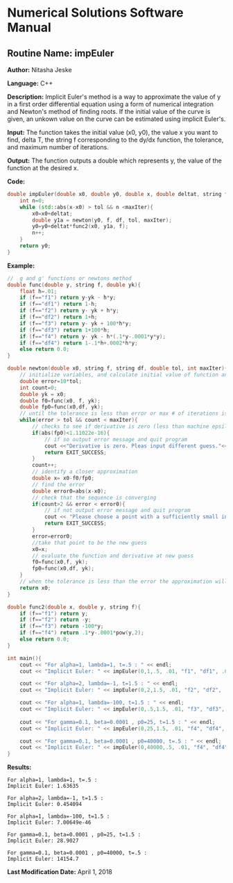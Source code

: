 # Numerical Solutions Software Manual

## **Routine Name:** impEuler

**Author:** Nitasha Jeske

**Language:** C++

**Description:** Implicit Euler's method is a way to approximate the value of y in a first order differential equation using a form of numerical integration and Newton's method of finding roots. If the initial value of the curve is given, an unkown value on the curve can be estimated using implicit Euler's.

**Input:**  The function takes the initial value (x0, y0), the value x you want to find, delta T, the string f corresponding to the dy/dx function, the tolerance, and maximum number of iterations. 

**Output:** The function outputs a double which represents y, the value of the function at the desired x. 

**Code:**
```C++
double impEuler(double x0, double y0, double x, double deltat, string f, string df, double tol, int maxIter){
    int n=0;
    while (std::abs(x-x0) > tol && n <maxIter){
        x0=x0+deltat;
        double y1a = newton(y0, f, df, tol, maxIter);
        y0=y0+deltat*func2(x0, y1a, f);
        n++;
    }
    return y0;
}

```

**Example:**
```C++
//  g and g' functions or newtons method
double func(double y, string f, double yk){
    float h=.01;
    if (f=="f1") return y-yk - h*y;
    if (f=="df1") return 1-h;
    if (f=="f2") return y- yk + h*y;
    if (f=="df2") return 1+h;
    if (f=="f3") return y- yk + 100*h*y;
    if (f=="df3") return 1+100*h;
    if (f=="f4") return y- yk - h*(.1*y-.0001*y*y);
    if (f=="df4") return 1-.1*h+.0002*h*y;
    else return 0.0;
}

double newton(double x0, string f, string df, double tol, int maxIter){
    // initialize variables, and calculate initial value of function and derivative
    double error=10*tol;
    int count=0;
    double yk = x0;
    double f0=func(x0, f, yk);
    double fp0=func(x0,df, yk);
    // until the tolerance is less than error or max # of iterations is exceeded
    while(error > tol && count < maxIter){
        // checks to see if derivative is zero (less than machine epsilon)
        if(abs(fp0)<1.11022e-16){
            // if so output error message and quit program
            cout <<"Derivative is zero. Pleas input different guess."<< endl;
            return EXIT_SUCCESS;
        }
        count++;
        // identify a closer approximation
        double x= x0-f0/fp0;
        // find the error
        double error0=abs(x-x0);
        // check that the sequence is converging
        if(count>2 && error < error0){
            // if not output error message and quit program
            cout << "Please choose a point with a sufficiently small interval for which the sequence    will converge." << endl;
            return EXIT_SUCCESS;
        }
        error=error0;
        //take that point to be the new guess
        x0=x;
        // evaluate the function and derivative at new guess
        f0=func(x0,f, yk);
        fp0=func(x0,df, yk);
    }
    // when the tolerance is less than the error the approximation will be returned
    return x0;
}

double func2(double x, double y, string f){
    if (f=="f1") return y;
    if (f=="f2") return -y;
    if (f=="f3") return -100*y;
    if (f=="f4") return .1*y-.0001*pow(y,2);
    else return 0.0;
}

int main(){
    cout << "For alpha=1, lambda=1, t=.5 : " << endl;
    cout << "Implicit Euler: " << impEuler(0,1,.5, .01, "f1", "df1", .01, 1000) << endl;

    cout << "For alpha=2, lambda=-1, t=1.5 : " << endl;
    cout << "Implicit Euler: " << impEuler(0,2,1.5, .01, "f2", "df2", .01, 1000) << endl;

    cout << "For alpha=1, lambda=-100, t=1.5 : " << endl;
    cout << "Implicit Euler: " << impEuler(0,.5,1.5, .01, "f3", "df3", .01, 1000) << endl;
    
    cout << "For gamma=0.1, beta=0.0001 , p0=25, t=1.5 : " << endl;
    cout << "Implicit Euler: " << impEuler(0,25,1.5, .01, "f4", "df4", .01, 1000) << endl;

    cout << "For gamma=0.1, beta=0.0001 , p0=40000, t=.5 : " << endl;
    cout << "Implicit Euler: " << impEuler(0,40000,.5, .01, "f4", "df4", .01, 1000) << endl;
}
```

**Results:**  
```
For alpha=1, lambda=1, t=.5 : 
Implicit Euler: 1.63635

For alpha=2, lambda=-1, t=1.5 : 
Implicit Euler: 0.454094

For alpha=1, lambda=-100, t=1.5 : 
Implicit Euler: 7.00649e-46

For gamma=0.1, beta=0.0001 , p0=25, t=1.5 : 
Implicit Euler: 28.9027

For gamma=0.1, beta=0.0001 , p0=40000, t=.5 : 
Implicit Euler: 14154.7

```

**Last Modification Date:** April 1, 2018
